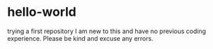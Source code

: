 # hello-world
trying a first repository
I am new to this and have no previous coding experience. Please be kind and excuse any errors.
